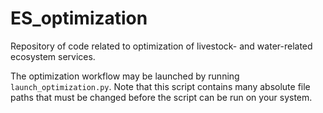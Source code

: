 # ES_optimization
Repository of code related to optimization of livestock- and water-related ecosystem services.

The optimization workflow may be launched by running `launch_optimization.py`. Note that this script contains many absolute file paths that must be changed before the script can be run on your system.
